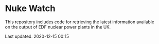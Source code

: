 # Nuke Watch

This repository includes code for retrieving the latest information available on the output of EDF nuclear power plants in the UK.

Last updated: 2020-12-15 00:15